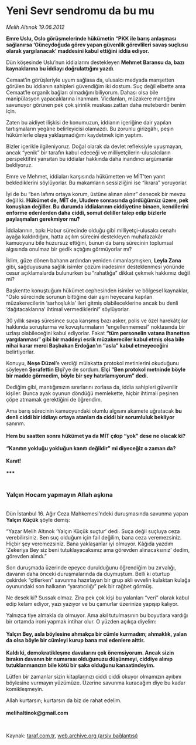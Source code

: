 # Yeni Sevr sendromu da bu mu

*Melih Altınok 19.06.2012*

<div class="yazi"><p><b>Emre Uslu, Oslo görüşmelerinde hükümetin “PKK ile barış anlaşması sağlanırsa ‘Güneydoğuda görev yapan güvenlik görevlileri savaş suçlusu olarak yargılanacak’ maddesini kabul ettiğini iddia ediyor.</b></p>
<p>Dün köşesinde Uslu’nun iddialarını destekleyen <b>Mehmet Baransu da, bazı kaynaklarına bu iddiayı doğrulattığını yazdı</b>.</p>
<p>Cemaat’in görüşleriyle uyum sağlasa da, ulusalcı medyada manşetten görülen bu iddianın sahipleri güvendiğim iki dostum. Suç değil elbette ama Cemaat’le organik bağları olmadığını biliyorum. Dahası olsa bile manipülasyon yapacaklarına inanmam. Vicdanları, müzakere mantığını savunuyor görünen pek çok şirinlik muskası zattan daha muteberdir benim için.</p>
<p>Zaten bu aidiyet ilişkisi de konumuzun, iddianın içeriğine dair yapılan tartışmaların yegâne belirleyicisi olamazdı. Bu zorunlu girizgâhı, peşin hükümlerle olaya yaklaşmadığımı kaydetmek için yaptım. </p>
<p>Bizler içerikle ilgileniyoruz. Doğal olarak da devlet refleksiyle uyuşmayan, ancak “yenik” bir tarafın kabul edeceği ve milliyetçilerin-ulusalcıların perspektifini yansıtan bu iddialar hakkında daha inandırıcı argümanlar bekliyoruz.</p>
<p>Emre ve Mehmet, iddiaları karşısında hükümetten ve MİT’ten yanıt beklediklerini söylüyorlar. Bu makamların sessizliğini ise “ikrara” yoruyorlar.</p>
<p>İyi de bu “ben lafımı ortaya korum, üstüne alınan alınır” denecek bir mevzu değil ki. <b>Hükümet de, MİT de, Uludere sonrasında gördüğümüz üzere, pek konuşkan değiller. Bu durumda iddialarının ciddiyetine binaen, kendilerini enforme edenlerden daha ciddi, somut deliller talep edip bizlerle paylaşmaları gerekmiyor mu?</b></p>
<p>İddialarının, tıpkı Habur sürecinde olduğu gibi milliyetçi-ulusalcı cenahı ayağa kaldırdığını, hatta açılım sürecini destekleyen muhafazakâr kamuoyunu bile huzursuz ettiğini, bunun da barış sürecinin toplumsal algısında onulmaz bir gedik açtığını görmüyorlar mı?</p>
<p>İklim, güze dönen baharın ardından yeniden ılımanlaşmışken, <b>Leyla Zana</b> gibi, sağduyusuna sağlık isimler çözüm iradesinin desteklenmesi yönünde cesur açıklamalarda bulunurken bu “rahatlığa” dikkat çekmek hakkımız değil mi?</p>
<p>Başkentte konuştuğum hükümet cephesinden isimler ve bölgesel kaynaklar, “Oslo sürecinde sorunun bittiğine dair aşırı heyecana kapılan müzakerecilerin ‘sarhoşlukla’ ileri gitmiş olabileceklerine ancak bu denli ‘dağıtacaklarına’ ihtimal vermediklerini” söylüyorlar.</p>
<p>30 yıllık savaş süresince suça karışmış bazı asker, polis ve özel harekâtçılar hakkında soruşturma ve kovuşturmaların “engellenmemesi” noktasında bir uzlaşı olabileceğini kabul ediyorlar. Fakat <b>“tüm personelin vatana ihanetten yargılanması” gibi bir maddeyi esrik müzakereciler kabul etmiş olsa bile nihai karar merci Başbakan Erdoğan’ın “asla” kabul etmeyeceği</b>ni belirtiyorlar.</p>
<p>Konuyu, <b>Neşe Düzel</b>’e verdiği mülakatta protokol metinlerini okuduğunu söyleyen <b>Şerafettin Elçi</b>’ye de sordum. <b>Elçi “Ben protokol metninde böyle bir madde görmedim, böyle bir şey hatırlamıyorum” dedi.</b></p>
<p>Dediğim gibi, mantığımızın sınırlarını zorlasa da, iddia sahipleri güvenilir kişiler. Bunca ayak oyunun döndüğü memlekette, hiçbir ihtimali peşinen çöpe atmamak gerektiğini de öğrendim. </p>
<p>Ama barış sürecinin kamuoyundaki olumlu algısını akamete uğratacak <b>bu denli ciddi bir iddiayı ortaya atanları da ciddi bir sorumluluk bekliyor</b> sanırım.<br/><br/><b>Hem bu saatten sonra hükümet ya da MİT çıkıp “yok” dese ne olacak ki?<br/><br/></b><b>“Kanıtın yokluğu yokluğun kanıtı değildir” mi diyeceğiz o zaman da?<br/><br/></b><b>Kanıt!<br/><br/>***<br/><br/></b></p>
<h3>Yalçın Hocam yapmayın Allah aşkına</h3>
<p><b><br/></b>Dün İstanbul 16. Ağır Ceza Mahkemesi’ndeki duruşmasında savunma yapan <b>Yalçın Küçük</b> şöyle demiş:</p>
<p>“Yazar Melih Altınok ‘Yalçın Küçük suçtur’ dedi. Suça değil suçluya ceza verebilirsiniz. Ben suç olduğum için fail değilim, bana ceza veremezsiniz. Hiçbir şey veremezsiniz. Bana yaklaşanlar iyi olmuyor. Kâğıda yazdım ‘Zekeriya Bey siz beni tutuklayacaksınız ama görevden alınacaksınız’ dedim, görevden alındı.”</p>
<p>Son duruşmada üzerinde epeyce durulduğunu öğrendiğim bu zırvalığı, davanın daha önceki duruşmalarında da duymuştum. Belli ki oturtup çekirdek “çitlerken” savunma hazırlayan bir grup aklı evvelin kulaktan kulağa oyunundaki son halkanın “yaratıcılığı” pek bir rağbet görmüş.</p>
<p>Ne desek ki? Sussak olmaz. Zira pek çok kişi bu yalanları “veri” olarak kabul edip kelam ediyor, yazı yazıyor ve bu çamurlar üzerinize yapışıp kalıyor. </p>
<p>Yalnızca tiye almakla da olmuyor. Ama akıl tutulmasının bu boyutlara vardığı bir ortamda ironi yapmak intihar olur. O yüzden açıkça diyelim:<br/><br/><b>Yalçın Bey, asla böylesine ahmakça bir cümle kurmadım; ahmaklık, yalan da olsa böyle bir cümleyi kurup bana mal edenlere aittir.<br/><br/></b><b>Kaldı ki, demokratikleşme davalarını çok önemsiyorum. Ancak sizin bırakın davanın bir numarası olduğunuzu düşünmeyi, ciddiye alınıp tutuklanmanızın bile kötü bir şaka olduğunu kanaatindeyim.</b></p>
<p>Lütfen bir zamanlar sizin kitaplarınızı ciddi ciddi okuyor olmamızın ayıbını böylesine vurmayın yüzümüze. Üzerine savunma kuracağım diye bu kadar komikleşmeyin.</p>
<p>Allah kurtarsın; kurtarsın da biz de rahat edelim.<br/><br/><b>melihaltinok@gmail.com</b></p>
<p><b> </b></p>
</div>

Kaynak: [taraf.com.tr](http://www.taraf.com.tr/melih-altinok/makale-yeni-sevr-sendromu-da-bu-mu.htm), [web.archive.org (arşiv bağlantısı)](http://web.archive.org/web/20131225113743/http://www.taraf.com.tr/melih-altinok/makale-yeni-sevr-sendromu-da-bu-mu.htm)
